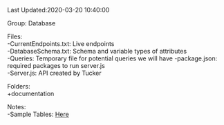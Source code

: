 Last Updated:2020-03-20 10:40:00  

Group: Database  

Files:    
-CurrentEndpoints.txt: Live endpoints  
-DatabaseSchema.txt: Schema and variable types of attributes  
-Queries: Temporary file for potential queries we will have
-package.json: required packages to run server.js  
-Server.js: API created by Tucker  

Folders:  
+documentation  



Notes:  
-Sample Tables: [Here](https://docs.google.com/spreadsheets/d/1j1Wm9OV97Zx57H-bgJQSSP131dGa5u4MpY_m55ZCU44/edit?usp=sharing)
